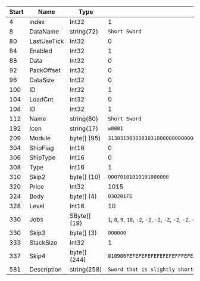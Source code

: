 |Start|Name|Type|Example|
|---|---|---|---|
|4|index|Int32|1|
|8|DataName|string(72)|`Short Sword`|
|80|LastUseTick|Int32|0|
|84|Enabled|Int32|1|
|88|Data|Int32|0|
|92|PackOffset|Int32|0|
|96|DataSize|Int32|0|
|100|ID|Int32|1|
|104|LoadCnt|Int32|0|
|108|ID|Int32|1|
|112|Name|string(80)|`Short Sword`|
|192|Icon|string(17)|`w0001`|
|209|Module|byte[] (95)|`3130313030303031000000000000000000000030313031303030310000000000000000000000303230313030303100000000000000000000003033303130303730660000000000000000000030000000000000000000000000000000000000`|
|304|ShipFlag|Int16|0|
|306|ShipType|Int16|0|
|308|Type|Int16|1|
|310|Skip2|byte[] (10)|`00070101010101000000`|
|320|Price|Int32|1015|
|324|Body|byte[] (4)|`030201FE`|
|328|Level|Int16|10|
|330|Jobs|SByte[] (19)|`1`, `8`, `9`, `10`, `-2`, `-2`, `-2`, `-2`, `-2`, `-2`, `-2`, `-2`, `-2`, `-2`, `-2`, `-2`, `-2`, `-2`, `-2`|
|330|Skip3|byte[] (3)|`000000`|
|333|StackSize|Int32|1|
|337|Skip4|byte[] (244)|`010906FEFEFEFEFEFEFEFEFFFEFEFEFEFEFEFEFEFE0000000000000000000000000032000000000000000000000000000000000000000000000000000000000000000A0000000A0000000A0000000A0000000A000000000000000000000000001E003A00260046000000000000000000000000000000000000000000000000000000000000000000000000000000000000000000000000000100102710270000E80303003000000000000000000000000000000000000000000000000000000000000000000000000000000000000000000000000000000000000000000000000000000000000000000000000000000000000000`|
|581|Description|string(258)|`Sword that is slightly shorter`|